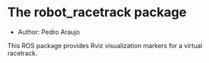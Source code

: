 # The robot_racetrack package

- Author: Pedro Araujo

This ROS package provides Rviz visualization markers for a virtual racetrack.
